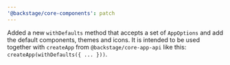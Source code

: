```yaml
---
'@backstage/core-components': patch
---
```


Added a new `withDefaults` method that accepts a set of `AppOptions` and add the default components, themes and icons. It is intended to be used together with `createApp` from `@backstage/core-app-api` like this: `createApp(withDefaults({ ... }))`.
